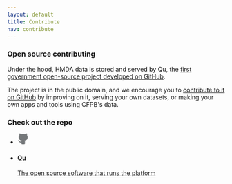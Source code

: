 ```yaml
---
layout: default
title: Contribute
nav: contribute
---
```


### Open source contributing

Under the hood, HMDA data is stored and served by Qu, the [first government open-source project developed on GitHub](http://cfpb.github.io/qu/).

The project is in the public domain, and we encourage you to [contribute to it on GitHub](http://github.com/cfpb/qu) by improving on it, serving your own datasets, or making your own apps and tools using CFPB's data.

### Check out the repo

<ul class="repo-list">
  <li class="list-icon">
    <p class="image-wrap">
      <img src="static/img/octocat.png" width="25px" title="Github">
    </p>
  </li>
  <li>
    <a href="https://github.com/cfpb">
      <h4>Qu</h4>
      <p>The open source software that runs the platform</p>
    </a>
  </li>
</ul>